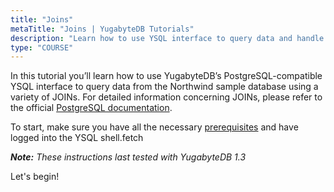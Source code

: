 ```yaml
---
title: "Joins"
metaTitle: "Joins | YugabyteDB Tutorials"
description: "Learn how to use YSQL interface to query data and handle JOINS."
type: "COURSE"
---
```


In this tutorial you’ll learn how to use YugabyteDB’s PostgreSQL-compatible YSQL interface to query data from the Northwind sample database using a variety of JOINs. For detailed information concerning JOINs, please refer to the official [PostgreSQL documentation](https://www.postgresql.org/docs/).

To start, make sure you have all the necessary [prerequisites](https://github.com/Yugabyte/yugabyte-db/wiki/YSQL-Tutorial:-Prerequisites) and have logged into the YSQL shell.fetch

_**Note:** These instructions last tested with YugabyteDB 1.3_

Let's begin!

